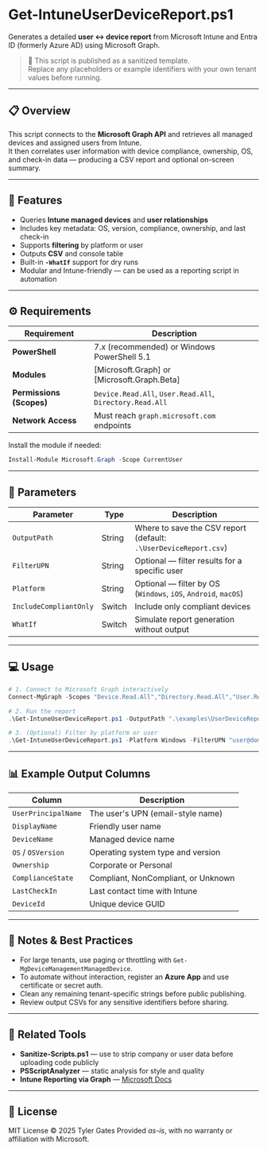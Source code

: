 # Get-IntuneUserDeviceReport.ps1

Generates a detailed **user ↔ device report** from Microsoft Intune and Entra ID (formerly Azure AD) using Microsoft Graph.

> 🧩 This script is published as a sanitized template.  
> Replace any placeholders or example identifiers with your own tenant values before running.

---

## 📋 Overview

This script connects to the **Microsoft Graph API** and retrieves all managed devices and assigned users from Intune.  
It then correlates user information with device compliance, ownership, OS, and check-in data — producing a CSV report and optional on-screen summary.

---

## 🚀 Features

- Queries **Intune managed devices** and **user relationships**  
- Includes key metadata: OS, version, compliance, ownership, and last check-in  
- Supports **filtering** by platform or user  
- Outputs **CSV** and console table  
- Built-in **`-WhatIf`** support for dry runs  
- Modular and Intune-friendly — can be used as a reporting script in automation

---

## ⚙️ Requirements

| Requirement | Description |
|--------------|-------------|
| **PowerShell** | 7.x (recommended) or Windows PowerShell 5.1 |
| **Modules** | [Microsoft.Graph] or [Microsoft.Graph.Beta] |
| **Permissions (Scopes)** | `Device.Read.All`, `User.Read.All`, `Directory.Read.All` |
| **Network Access** | Must reach `graph.microsoft.com` endpoints |

Install the module if needed:

```powershell
Install-Module Microsoft.Graph -Scope CurrentUser
````

---

## 🧠 Parameters

| Parameter              | Type   | Description                                                      |
| ---------------------- | ------ | ---------------------------------------------------------------- |
| `OutputPath`           | String | Where to save the CSV report (default: `.\UserDeviceReport.csv`) |
| `FilterUPN`            | String | Optional — filter results for a specific user                    |
| `Platform`             | String | Optional — filter by OS (`Windows`, `iOS`, `Android`, `macOS`)   |
| `IncludeCompliantOnly` | Switch | Include only compliant devices                                   |
| `WhatIf`               | Switch | Simulate report generation without output                        |

---

## 💻 Usage

```powershell
# 1. Connect to Microsoft Graph interactively
Connect-MgGraph -Scopes "Device.Read.All","Directory.Read.All","User.Read.All"

# 2. Run the report
.\Get-IntuneUserDeviceReport.ps1 -OutputPath ".\examples\UserDeviceReport.csv"

# 3. (Optional) Filter by platform or user
.\Get-IntuneUserDeviceReport.ps1 -Platform Windows -FilterUPN "user@domain.com"
```

---

## 📊 Example Output Columns

| Column              | Description                         |
| ------------------- | ----------------------------------- |
| `UserPrincipalName` | The user's UPN (email-style name)   |
| `DisplayName`       | Friendly user name                  |
| `DeviceName`        | Managed device name                 |
| `OS` / `OSVersion`  | Operating system type and version   |
| `Ownership`         | Corporate or Personal               |
| `ComplianceState`   | Compliant, NonCompliant, or Unknown |
| `LastCheckIn`       | Last contact time with Intune       |
| `DeviceId`          | Unique device GUID                  |

---

## 🧩 Notes & Best Practices

* For large tenants, use paging or throttling with `Get-MgDeviceManagementManagedDevice`.
* To automate without interaction, register an **Azure App** and use certificate or secret auth.
* Clean any remaining tenant-specific strings before public publishing.
* Review output CSVs for any sensitive identifiers before sharing.

---

## 🧰 Related Tools

* **Sanitize-Scripts.ps1** — use to strip company or user data before uploading code publicly
* **PSScriptAnalyzer** — static analysis for style and quality
* **Intune Reporting via Graph** — [Microsoft Docs](https://learn.microsoft.com/graph/api/resources/intune-devices-manageddevice?view=graph-rest-1.0)

---

## 🪪 License

MIT License © 2025 Tyler Gates
Provided *as-is*, with no warranty or affiliation with Microsoft.

```
